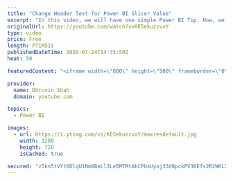 ```yaml
---
title: "Change Header Text for Power BI Slicer Value"
excerpt: "In this video, we will have one simple Power BI Tip. Now, we can change Slicer Header Text Conditionally as well as manually in Power BI.  #PowerBI #PowerBITip #PowerBIService Contact me for any Questions, Consulting Service or Development Service:   LinkedIn: https://www.linkedin.com/in/dhruvin-shah-2134a6117/"
originalUrl: https://youtube.com/watch?v=KE5ekuzzvxY
type: video
price: Free
length: PT1M51S
publishedDateTime: 2020-07-24T14:35:50Z
heat: 50

featuredContent: "<iframe width=\"800\" height=\"500\" frameborder=\"0\" src=\"https://www.youtube.com/embed/KE5ekuzzvxY\" allow=\"accelerometer; autoplay; encrypted-media; gyroscope; picture-in-picture\" allowfullscreen></iframe>"

provider:
  name: Dhruvin Shah
  domain: youtube.com

topics:
  - Power BI

images:
  - url: https://i.ytimg.com/vi/KE5ekuzzvxY/maxresdefault.jpg
    width: 1280
    height: 720
    isCached: true

secured: "z5kn5tVYt6DlqU1NmOBeLl3Le5MTMtAkCPUxUyoj33d8pckPV3KEfs2R2WKLXskxu0boF5VunODsSmrknpC0EBpjIiRyvlFOBTiwjCpnodE5pJ9dAnPrOY/59/fsO7Sr/MF2nNBgEOXOOODDKq6cEHLc9Sr5jJsLU7OhH3wEzz44g2m2FTryO4qjGVK3goFmV9z7IeQjxgLmpECUUIeg5+dAceX5w2MFphF7wyIi9dQW1Pb6i8EDy3JylPIG/sYtgPVWj2B3fq5FgAAekdWz9G4oWyhrAQL+rVk8fOClARre/jxeQ1+XXPDr/mLlAfCjQz/O+/XKE+LpdKqZwFmF8fXVlunYvv7SaraeEW3phC6SMGIQZwBQiIFxR4Al6SvZ7mUx3sXZPIMHOrWlM1gpp0srXB6qRX86jQz6JUwzz3M=;R+4m/jYdqXDsRFl0IldSoQ=="
---
```


